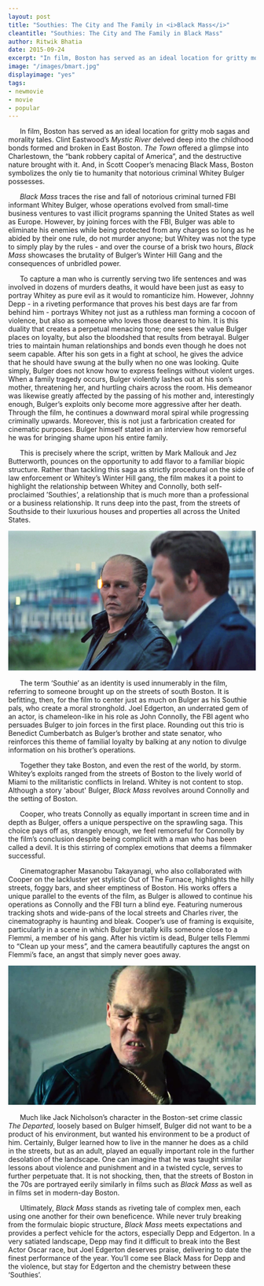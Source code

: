 ```yaml
---
layout: post
title: "Southies: The City and The Family in <i>Black Mass</i>"
cleantitle: "Southies: The City and The Family in Black Mass"
author: Ritwik Bhatia
date: 2015-09-24
excerpt: "In film, Boston has served as an ideal location for gritty mob sagas and morality tales. And, in Scott Cooper’s menacing Black Mass, Boston symbolizes the only tie to humanity that notorious criminal Whitey Bulger possesses. "
image: "/images/bmart.jpg"
displayimage: "yes"
tags: 
- newmovie
- movie
- popular
---
```

	
&nbsp;&nbsp;&nbsp;&nbsp;&nbsp;&nbsp;In film, Boston has served as an ideal location for gritty mob sagas and morality tales. Clint Eastwood’s *Mystic River* delved deep into the childhood bonds formed and broken in East Boston. *The Town* offered a glimpse into Charlestown, the “bank robbery capital of America”, and the destructive nature brought with it. And, in Scott Cooper’s menacing Black Mass, Boston symbolizes the only tie to humanity that notorious criminal Whitey Bulger possesses. 

&nbsp;&nbsp;&nbsp;&nbsp;&nbsp;&nbsp;*Black Mass* traces the rise and fall of notorious criminal turned FBI informant Whitey Bulger, whose operations evolved from small-time business ventures to vast illicit programs spanning the United States as well as Europe. However, by joining forces with the FBI, Bulger was able to eliminate his enemies while being protected from any charges so long as he abided by their one rule, do not murder anyone; but Whitey was not the type to simply play by the rules - and over the course of a brisk two hours, *Black Mass* showcases the brutality of Bulger’s Winter Hill Gang and the consequences of unbridled power.

&nbsp;&nbsp;&nbsp;&nbsp;&nbsp;&nbsp;To capture a man who is currently serving two life sentences and was involved in dozens of murders deaths, it would have been just as easy to portray Whitey as pure evil as it would to romanticize him. However, Johnny Depp - in a riveting performance that proves his best days are far from behind him - portrays Whitey not just as a ruthless man forming a cocoon of violence, but also as someone who loves those dearest to him. It is this duality that creates a perpetual menacing tone; one sees the value Bulger places on loyalty, but also the bloodshed that results from betrayal. Bulger tries to maintain human relationships and bonds even though he does not seem capable. After his son gets in a fight at school, he gives the advice that he should have swung at the bully when no one was looking. Quite simply, Bulger does not know how to express feelings without violent urges. When a family tragedy occurs, Bulger violently lashes out at his son’s mother, threatening her, and hurtling chairs across the room. His demeanor was likewise greatly affected by the passing of his mother and, interestingly enough, Bulger’s exploits only become more aggressive after her death. Through the film, he continues a downward moral spiral while progressing criminally upwards. Moreover, this is not just a farbrication created for cinematic purposes. Bulger himself stated in an interview how remorseful he was for bringing shame upon his entire family. 

&nbsp;&nbsp;&nbsp;&nbsp;&nbsp;&nbsp;This is precisely where the script, written by Mark Mallouk and Jez Butterworth, pounces on the opportunity to add flavor to a familiar biopic structure. Rather than tackling this saga as strictly procedural on the side of law enforcement or Whitey’s Winter Hill gang, the film makes it a point to highlight the relationship between Whitey and Connolly, both self-proclaimed ’Southies’, a relationship that is much more than a professional or a business relationship. It runs deep into the past, from the streets of Southside to their luxurious houses and properties all across the United States. 

![pic1](/images/bmart2.jpg)

&nbsp;&nbsp;&nbsp;&nbsp;&nbsp;&nbsp;The term ‘Southie’ as an identity is used innumerably in the film, referring to someone brought up on the streets of south Boston. It is befitting, then, for the film to center just as much on Bulger as his Southie pals, who create a moral stronghold. Joel Edgerton, an underrated gem of an actor, is chameleon-like in his role as John Connolly, the FBI agent who persuades Bulger to join forces in the first place. Rounding out this trio is Benedict Cumberbatch as Bulger’s brother and state senator, who reinforces this theme of familial loyalty by balking at any notion to divulge information on his brother’s operations. 

&nbsp;&nbsp;&nbsp;&nbsp;&nbsp;&nbsp;Together they take Boston, and even the rest of the world, by storm. Whitey’s exploits ranged from the streets of Boston to the lively world of Miami to the militaristic conflicts in Ireland. Whitey is not content to stop.  Although a story 'about' Bulger, *Black Mass* revolves around Connolly and the setting of Boston. 

&nbsp;&nbsp;&nbsp;&nbsp;&nbsp;&nbsp;Cooper, who treats Connolly as equally important in screen time and in depth as Bulger, offers a unique perspective on the sprawling saga. This choice pays off as, strangely enough, we feel remorseful for Connolly by the film’s conclusion despite being complicit with a man who has been called a devil. It is this stirring of complex emotions that deems a filmmaker successful. 

&nbsp;&nbsp;&nbsp;&nbsp;&nbsp;&nbsp;Cinematographer Masanobu Takayanagi, who also collaborated with Cooper on the lackluster yet stylistic Out of The Furnace, highlights the hilly streets, foggy bars, and sheer emptiness of Boston. His works offers a unique parallel to the events of the film, as Bulger is allowed to continue his operations as Connolly and the FBI turn a blind eye. Featuring numerous tracking shots and wide-pans of the local streets and Charles river, the cinematography is haunting and bleak. Cooper’s use of framing is exquisite, particularly in a scene in which Bulger brutally kills someone close to a Flemmi, a member of his gang. After his victim is dead, Bulger tells Flemmi to “Clean up your mess”, and the camera beautifully captures the angst on Flemmi’s face, an angst that simply never goes away.

![pic2](/images/bm3.jpg)

&nbsp;&nbsp;&nbsp;&nbsp;&nbsp;&nbsp;Much like Jack Nicholson’s character in the Boston-set crime classic *The Departed*, loosely based on Bulger himself, Bulger did not want to be a product of his environment, but wanted his environment to be a product of him. Certainly, Bulger learned how to live in the manner he does as a child in the streets, but as an adult, played an equally important role in the further desolation of the landscape. One can imagine that he was taught similar lessons about violence and punishment and in a twisted cycle, serves to further perpetuate that. It is not shocking, then, that the streets of Boston in the 70s are portrayed eerily similarly in films such as *Black Mass* as well as in films set in modern-day Boston.

&nbsp;&nbsp;&nbsp;&nbsp;&nbsp;&nbsp;Ultimately, *Black Mass* stands as riveting tale of complex men, each using one another for their own beneficence. While never truly breaking from the formulaic biopic structure, *Black Mass* meets expectations and provides a perfect vehicle for the actors, especially Depp and Edgerton. In a very satiated landscape, Depp may find it difficult to break into the Best Actor Oscar race, but Joel Edgerton deserves praise, delivering to date the finest performance of the year. You’ll come see Black Mass for Depp and the violence, but stay for Edgerton and the chemistry between these ‘Southies’. 

